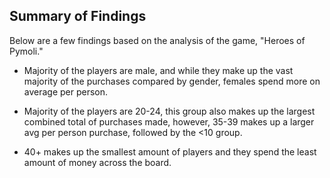 ## Summary of Findings	

Below are a few findings based on the analysis of the game, "Heroes of Pymoli." 

* Majority of the players are male, and while they make up the vast majority of the purchases compared by gender, females spend more on average per person. 

* Majority of the players are 20-24, this group also makes up the largest combined total of purchases made, however, 35-39 makes up a larger avg per person purchase, followed by the <10 group. 

* 40+ makes up the smallest amount of players and they spend the least amount of money across the board. 
